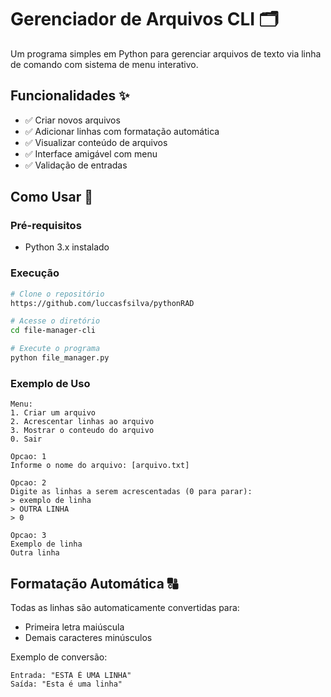 # Gerenciador de Arquivos CLI 🗂️

Um programa simples em Python para gerenciar arquivos de texto via linha de comando com sistema de menu interativo.

## Funcionalidades ✨

- ✅ Criar novos arquivos
- ✅ Adicionar linhas com formatação automática
- ✅ Visualizar conteúdo de arquivos
- ✅ Interface amigável com menu
- ✅ Validação de entradas

## Como Usar 🚀

### Pré-requisitos
- Python 3.x instalado

### Execução
```bash
# Clone o repositório
https://github.com/luccasfsilva/pythonRAD

# Acesse o diretório
cd file-manager-cli

# Execute o programa
python file_manager.py
```

### Exemplo de Uso
```
Menu:
1. Criar um arquivo
2. Acrescentar linhas ao arquivo
3. Mostrar o conteudo do arquivo
0. Sair

Opcao: 1
Informe o nome do arquivo: [arquivo.txt]

Opcao: 2
Digite as linhas a serem acrescentadas (0 para parar):
> exemplo de linha
> OUTRA LINHA
> 0

Opcao: 3
Exemplo de linha
Outra linha
```

## Formatação Automática 🔠
Todas as linhas são automaticamente convertidas para:
- Primeira letra maiúscula
- Demais caracteres minúsculos

Exemplo de conversão:
```
Entrada: "ESTA É UMA LINHA"
Saída: "Esta é uma linha"
```

